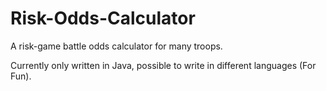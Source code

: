 # Risk-Odds-Calculator
A risk-game battle odds calculator for many troops.

Currently only written in Java, possible to write in different languages (For Fun).
